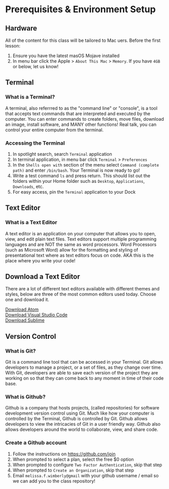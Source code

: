 # Prerequisites & Environment Setup

## Hardware

All of the content for this class will be tailored to Mac uers. Before the first lesson:

1. Ensure you have the latest masOS Mojave installed
2. In menu bar click the Apple > `About This Mac` > `Memory`. If you have `4GB` or below, let us know!

## Terminal

### What is a Terminal?

A terminal, also referrred to as the "command line" or "console", is a tool that accepts text commands that are interpreted and executed by the computer. You can enter commands to create folders, move files, download an image, install software, and MANY other functions! Real talk, you can control your entire computer from the terminal.

### Accessing the Terminal

1. In spotlight search, search `Terminal` application
2. In terminal application, in menu bar click `Terminal` > `Preferences`
3. In the `Shells open with` section of the menu select `Command (complete path)` and enter `/bin/bash`. Your Terminal is now ready to go!
4. Write a test command `ls` and press return. This should list out the folders within your Home folder such as `Desktop`, `Applications`, `Downloads`, etc.
5. For easy access, pin the `Terminal` application to your Dock

## Text Editor

### What is a Text Editor

A text editor is an application on your computer that allows you to open, view, and edit plain text files. Text editors support multiple programming languages and are NOT the same as word processors. Word Processors (such as Microsoft Word) allow for the formatting and styling of presentational text where as text editors focus on code. AKA this is the place where you write your code!

## Download a Text Editor

There are a lot of different text editors available with different themes and styles, below are three of the most common editors used today. Choose one and download it.

[Download Atom](https://atom.io/) <br>
[Download Visual Studio Code](https://code.visualstudio.com/download) <br>
[Download Sublime](https://www.sublimetext.com/3)

## Version Control

### What is Git?

Git is a command line tool that can be accessed in your Terminal. Git allows developers to manage a project, or a set of files, as they change over time. With Git, developers are able to save each version of the project they are working on so that they can come back to any moment in time of their code base.

### What is Github?

Github is a company that hosts projects, (called repositories) for software development version control using Git. Much like how your computer is controlled by the Terminal, Github is controlled by Git. Github allows developers to view the intricacies of Git in a user friendly way. Github also allows developers around the world to collaborate, view, and share code.

### Create a Github account

1. Follow the instructions on https://github.com/join
2. When prompted to select a plan, select the free \$0 option
3. When prompted to configure `Two Factor Authentication`, skip that step
4. When prompted to `Create an Organization`, skip that step
5. Email `melissa.f.wimberly@gmail` with your github username / email so we can add you to the class repository!
